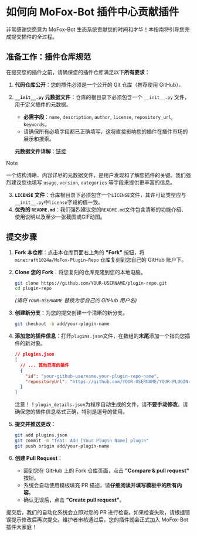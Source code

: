 # 如何向 MoFox-Bot 插件中心贡献插件

非常感谢您愿意为 MoFox-Bot 生态系统贡献您的时间和才华！本指南将引导您完成提交插件的全过程。

## 准备工作：插件仓库规范

在提交您的插件之前，请确保您的插件仓库满足以下**所有要求**：

1.  **代码仓库公开**：您的插件必须是一个公开的 Git 仓库（推荐使用 GitHub）。
2.  **`__init__.py` 元数据文件**：仓库的根目录下必须包含一个 `__init__.py` 文件，用于定义插件的元数据。
    -   **必需字段**：`name`, `description`, `author`, `license`, `repository_url`, `keywords`。
    -   请确保所有必填字段都已正确填写，这将直接影响您的插件在插件市场的展示和搜索。

    **元数据文件详解**：[链接](https://docs.mofox-sama.com/docs/development/plugins/metadata-guide.html)

> [!NOTE]
> 一个结构清晰、内容详尽的元数据文件，是用户发现和了解您插件的关键。我们强烈建议您也填写 `usage`, `version`, `categories` 等字段来提供更丰富的信息。

3.  **`LICENSE` 文件**：仓库根目录下必须包含一个`LICENSE`文件，其许可证类型应与`__init__.py`中`license`字段的值一致。
5.  **优秀的 `README.md`**：我们强烈建议您的`README.md`文件包含清晰的功能介绍、使用说明以及至少一张截图或GIF动图。

## 提交步骤

1.  **Fork 本仓库**：点击本仓库页面右上角的 **"Fork"** 按钮，将 `minecraft1024a/MoFox-Plugin-Repo` 仓库复刻到您自己的 GitHub 账户下。

2.  **Clone 您的 Fork**：将您复刻的仓库克隆到您的本地电脑。
    ```bash
    git clone https://github.com/YOUR-USERNAME/plugin-repo.git
    cd plugin-repo
    ```
    *(请将 `YOUR-USERNAME` 替换为您自己的 GitHub 用户名)*

3.  **创建新分支**：为您的提交创建一个清晰的新分支。
    ```bash
    git checkout -b add/your-plugin-name
    ```

4.  **添加您的插件信息**：打开`plugins.json`文件，在数组的**末尾**添加一个指向您插件的新对象。
    ```json
    // plugins.json
    [
      // ... 其他已有的插件
      {
        "id": "your-github-username.your-plugin-repo-name",
        "repositoryUrl": "https://github.com/YOUR-USERNAME/YOUR-PLUGIN-REPO"
      }
    ]
    ```
    注意！！`plugin_details.json`为程序自动生成的文件，请**不要手动修改**。请确保您的插件信息格式正确，特别是逗号的使用。

5.  **提交并推送更改**：
    ```bash
    git add plugins.json
    git commit -m "feat: Add [Your Plugin Name] plugin"
    git push origin add/your-plugin-name
    ```

6.  **创建 Pull Request**：
    -   回到您在 GitHub 上的 Fork 仓库页面，点击 **"Compare & pull request"** 按钮。
    -   系统会自动使用模板填充 PR 描述，请**仔细阅读并填写模板中的所有内容**。
    -   确认无误后，点击 **"Create pull request"**。

提交后，我们的自动化系统会立即对您的 PR 进行检查。如果检查失败，请根据错误提示修改后再次提交。维护者审核通过后，您的插件就会正式加入 MoFox-Bot 插件大家庭！
